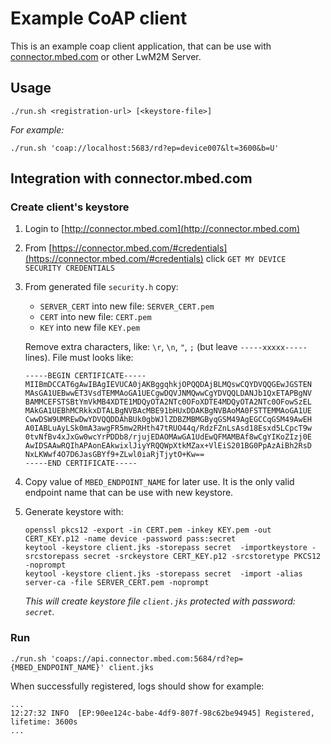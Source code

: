 Example CoAP client
===================

This is an example coap client application, that can be use with 
[connector.mbed.com](http://connector.mbed.com) or other LwM2M Server.

Usage
-----

    ./run.sh <registration-url> [<keystore-file>]

*For example:*
        
    ./run.sh 'coap://localhost:5683/rd?ep=device007&lt=3600&b=U'    


Integration with connector.mbed.com
-----------------------------------

### Create client's keystore

1. Login to [http://connector.mbed.com](http://connector.mbed.com)

2. From [https://connector.mbed.com/#credentials](https://connector.mbed.com/#credentials) click  `GET MY DEVICE SECURITY CREDENTIALS`
    
3. From generated file `security.h` copy:
   - `SERVER_CERT` into new file: `SERVER_CERT.pem`
   - `CERT` into new file: `CERT.pem`
   - `KEY` into new file `KEY.pem`
   
   Remove extra characters, like: `\r`, `\n`, `"`, `;` (but leave `-----xxxxx-----` lines). 
   File must looks like:
    
    ```
    -----BEGIN CERTIFICATE-----
    MIIBmDCCAT6gAwIBAgIEVUCA0jAKBggqhkjOPQQDAjBLMQswCQYDVQQGEwJGSTEN
    MAsGA1UEBwwET3VsdTEMMAoGA1UECgwDQVJNMQwwCgYDVQQLDANJb1QxETAPBgNV
    BAMMCEFSTSBtYmVkMB4XDTE1MDQyOTA2NTc0OFoXDTE4MDQyOTA2NTc0OFowSzEL
    MAkGA1UEBhMCRkkxDTALBgNVBAcMBE91bHUxDDAKBgNVBAoMA0FSTTEMMAoGA1UE
    CwwDSW9UMREwDwYDVQQDDAhBUk0gbWJlZDBZMBMGByqGSM49AgEGCCqGSM49AwEH
    A0IABLuAyLSk0mA3awgFR5mw2RHth47tRUO44q/RdzFZnLsAsd18Esxd5LCpcT9w
    0tvNfBv4xJxGw0wcYrPDDb8/rjujEDAOMAwGA1UdEwQFMAMBAf8wCgYIKoZIzj0E
    AwIDSAAwRQIhAPAonEAkwixlJiyYRQQWpXtkMZax+VlEiS201BG0PpAzAiBh2RsD
    NxLKWwf4O7D6JasGBYf9+ZLwl0iaRjTjytO+Kw==
    -----END CERTIFICATE-----
    ```   

4. Copy value of `MBED_ENDPOINT_NAME` for later use. It is the only valid endpoint name that can be use with new keystore.

5. Generate keystore with:

    ```
    openssl pkcs12 -export -in CERT.pem -inkey KEY.pem -out CERT_KEY.p12 -name device -password pass:secret
    keytool -keystore client.jks -storepass secret  -importkeystore -srcstorepass secret -srckeystore CERT_KEY.p12 -srcstoretype PKCS12 -noprompt
    keytool -keystore client.jks -storepass secret  -import -alias server-ca -file SERVER_CERT.pem -noprompt
    ```
    
    *This will create keystore file `client.jks` protected with password: `secret`.*


### Run

    ./run.sh 'coaps://api.connector.mbed.com:5684/rd?ep={MBED_ENDPOINT_NAME}' client.jks 
    
When successfully registered, logs should show for example:

    ...
    12:27:32 INFO  [EP:90ee124c-babe-4df9-807f-98c62be94945] Registered, lifetime: 3600s
    ...